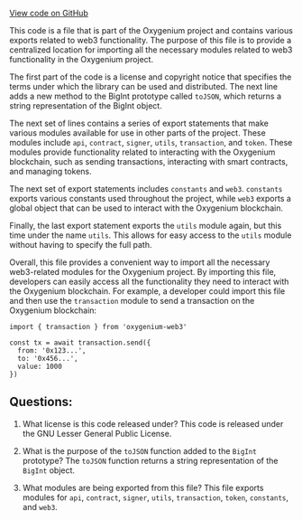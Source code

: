 [View code on GitHub](https://github.com/oxygenium-network/oxygenium-web3/packages/web3/src/index.ts)

This code is a file that is part of the Oxygenium project and contains various exports related to web3 functionality. The purpose of this file is to provide a centralized location for importing all the necessary modules related to web3 functionality in the Oxygenium project.

The first part of the code is a license and copyright notice that specifies the terms under which the library can be used and distributed. The next line adds a new method to the BigInt prototype called `toJSON`, which returns a string representation of the BigInt object.

The next set of lines contains a series of export statements that make various modules available for use in other parts of the project. These modules include `api`, `contract`, `signer`, `utils`, `transaction`, and `token`. These modules provide functionality related to interacting with the Oxygenium blockchain, such as sending transactions, interacting with smart contracts, and managing tokens.

The next set of export statements includes `constants` and `web3`. `constants` exports various constants used throughout the project, while `web3` exports a global object that can be used to interact with the Oxygenium blockchain.

Finally, the last export statement exports the `utils` module again, but this time under the name `utils`. This allows for easy access to the `utils` module without having to specify the full path.

Overall, this file provides a convenient way to import all the necessary web3-related modules for the Oxygenium project. By importing this file, developers can easily access all the functionality they need to interact with the Oxygenium blockchain. For example, a developer could import this file and then use the `transaction` module to send a transaction on the Oxygenium blockchain:

```
import { transaction } from 'oxygenium-web3'

const tx = await transaction.send({
  from: '0x123...',
  to: '0x456...',
  value: 1000
})
```
## Questions: 
 1. What license is this code released under?
   This code is released under the GNU Lesser General Public License.

2. What is the purpose of the `toJSON` function added to the `BigInt` prototype?
   The `toJSON` function returns a string representation of the `BigInt` object.

3. What modules are being exported from this file?
   This file exports modules for `api`, `contract`, `signer`, `utils`, `transaction`, `token`, `constants`, and `web3`.